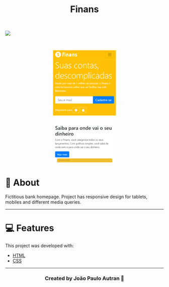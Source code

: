 <h1 align="center">
    Finans
</h1>

<h1>
<img src="img/webpage.gif" align="center">
</h1>


<h1 align="center">
<img src ="img/mobileHome.png" width="200">
</h1>


# 📝 About

Fictitious bank homepage. Project has responsive design for tablets, mobiles and different media queries. 

---

# 💻 Features 

This project was developed with:
- [HTML](https://developer.mozilla.org/en-US/docs/Web/HTML)
- [CSS](https://developer.mozilla.org/en-US/docs/Web/CSS)

---

<h3 align="center">
Created by João Paulo Autran 🚀
</h3>            